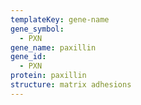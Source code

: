 ```yaml
---
templateKey: gene-name
gene_symbol:
  - PXN
gene_name: paxillin
gene_id:
  - PXN
protein: paxillin
structure: matrix adhesions
---
```

